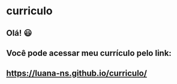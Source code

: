 # curriculo

## Olá! :smiley:
## Você pode acessar meu currículo pelo link: 
## https://luana-ns.github.io/curriculo/ 
